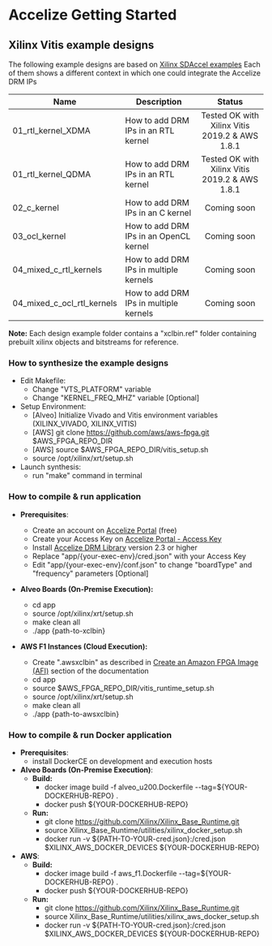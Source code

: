 # Accelize Getting Started
## Xilinx Vitis example designs

The following example designs are based on [Xilinx SDAccel examples](https://github.com/Xilinx/SDAccel_Examples)
Each of them shows a different context in which one could integrate the Accelize DRM IPs

| Name                       | Description                            | Status      |
| -------------------------- |--------------------------------------- |:----------: |
| 01_rtl_kernel_XDMA         | How to add DRM IPs in an RTL kernel    | Tested OK with Xilinx Vitis 2019.2 & AWS 1.8.1|
| 01_rtl_kernel_QDMA         | How to add DRM IPs in an RTL kernel    | Tested OK with Xilinx Vitis 2019.2 & AWS 1.8.1|
| 02_c_kernel                | How to add DRM IPs in an C kernel      | Coming soon |
| 03_ocl_kernel              | How to add DRM IPs in an OpenCL kernel | Coming soon |
| 04_mixed_c_rtl_kernels     | How to add DRM IPs in multiple kernels | Coming soon |
| 04_mixed_c_ocl_rtl_kernels | How to add DRM IPs in multiple kernels | Coming soon |

**Note:** Each design example folder contains a "xclbin.ref" folder containing prebuilt xilinx objects and bitstreams for reference. 

### How to synthesize the example designs

* Edit Makefile:
  * Change "VTS_PLATFORM" variable
  * Change "KERNEL_FREQ_MHZ" variable [Optional]
* Setup Environment:
  * [Alveo] Initialize Vivado and Vitis environment variables (XILINX_VIVADO, XILINX_VITIS)
  * [AWS] git clone https://github.com/aws/aws-fpga.git $AWS_FPGA_REPO_DIR  
  * [AWS] source $AWS_FPGA_REPO_DIR/vitis_setup.sh
  * source /opt/xilinx/xrt/setup.sh
* Launch synthesis:
  * run "make" command in terminal

### How to compile & run application
* **Prerequisites**:
  * Create an account on [Accelize Portal](https://portal.accelize.com) (free)
  * Create your Access Key  on [Accelize Portal - Access Key](https://portal.accelize.com/front/customer/apicredential)
  * Install [Accelize DRM Library](http://accelize.s3-website-eu-west-1.amazonaws.com/documentation/stable/drm_library_installation.html#installation-from-packages) version 2.3 or higher
  * Replace "app/{your-exec-env}/cred.json" with your Access Key
  * Edit "app/{your-exec-env}/conf.json" to change "boardType" and "frequency" parameters [Optional]

* **Alveo Boards (On-Premise Execution):**
  * cd app
  * source /opt/xilinx/xrt/setup.sh
  * make clean all
  * ./app {path-to-xclbin}
    
* **AWS F1 Instances (Cloud Execution):**
  * Create ".awsxclbin" as described in [Create an Amazon FPGA Image (AFI)](https://github.com/aws/aws-fpga/tree/master/SDAccel#2-create-an-amazon-fpga-image-afi) section of the documentation 
  * cd app
  * source $AWS_FPGA_REPO_DIR/vitis_runtime_setup.sh
  * source /opt/xilinx/xrt/setup.sh
  * make clean all
  * ./app {path-to-awsxclbin}
  
### How to compile & run Docker application
* **Prerequisites**:
  * install DockerCE on development and execution hosts 
* **Alveo Boards (On-Premise Execution)**:
  * **Build:**
    * docker image build -f alveo_u200.Dockerfile --tag=${YOUR-DOCKERHUB-REPO} . 
    * docker push ${YOUR-DOCKERHUB-REPO}
  * **Run:**
    * git clone https://github.com/Xilinx/Xilinx_Base_Runtime.git
    * source Xilinx_Base_Runtime/utilities/xilinx_docker_setup.sh
    * docker run -v ${PATH-TO-YOUR-cred.json}:/cred.json $XILINX_AWS_DOCKER_DEVICES ${YOUR-DOCKERHUB-REPO}
* **AWS**:
  * **Build:**
    * docker image build -f aws_f1.Dockerfile --tag=${YOUR-DOCKERHUB-REPO} . 
    * docker push ${YOUR-DOCKERHUB-REPO}
  * **Run:**
    * git clone https://github.com/Xilinx/Xilinx_Base_Runtime.git
    * source Xilinx_Base_Runtime/utilities/xilinx_aws_docker_setup.sh
    * docker run -v ${PATH-TO-YOUR-cred.json}:/cred.json $XILINX_AWS_DOCKER_DEVICES ${YOUR-DOCKERHUB-REPO}
